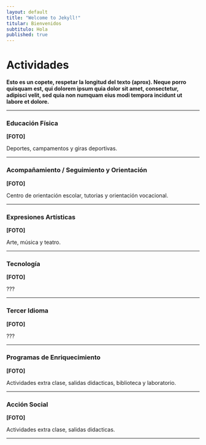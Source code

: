 ```yaml
---
layout: default
title: "Welcome to Jekyll!"
titular: Bienvenidos
subtitulo: Hola
published: true
---
```


# Actividades

**Esto es un copete, respetar la longitud del texto (aprox). Neque porro quisquam est, qui dolorem ipsum quia dolor sit amet, consectetur, adipisci velit, sed quia non numquam eius modi tempora incidunt ut labore et dolore.**

---

### Educación Física

**[FOTO]**

Deportes, campamentos y giras deportivas.

---

### Acompañamiento / Seguimiento y Orientación

**[FOTO]**

Centro de orientación escolar, tutorias y orientación vocacional.

---

### Expresiones Artísticas

**[FOTO]**

Arte, música y teatro.

---

### Tecnología

**[FOTO]**

???

---

### Tercer Idioma

**[FOTO]**

???

---

### Programas de Enriquecimiento

**[FOTO]**

Actividades extra clase, salidas didacticas, biblioteca y laboratorio.

---

### Acción Social

**[FOTO]**

Actividades extra clase, salidas didacticas.

---
